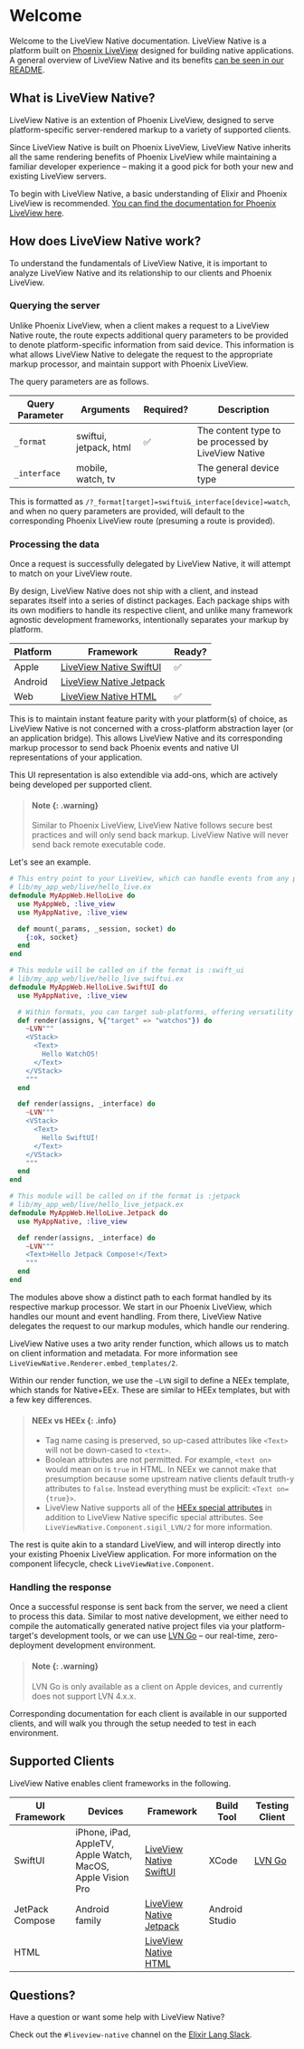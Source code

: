 # Welcome

Welcome to the LiveView Native documentation. LiveView Native is a platform built on
[Phoenix LiveView](https://github.com/phoenixframework/phoenix_live_view) designed for
building native applications. A general overview of LiveView Native and its benefits
[can be seen in our README](https://github.com/liveview-native/live_view_native).

## What is LiveView Native?

LiveView Native is an extention of Phoenix LiveView, designed to serve
platform-specific server-rendered markup to a variety of supported clients.

Since LiveView Native is built on Phoenix LiveView, LiveView Native inherits all
the same rendering benefits of Phoenix LiveView while maintaining a familiar developer
experience – making it a good pick for both your new and existing LiveView servers.

To begin with LiveView Native, a basic understanding of Elixir and Phoenix LiveView
is recommended. [You can find the documentation for Phoenix LiveView here](https://hexdocs.pm/phoenix_live_view/welcome.html).

## How does LiveView Native work?

To understand the fundamentals of LiveView Native, it is important to analyze LiveView Native
and its relationship to our clients and Phoenix LiveView.

### Querying the server

Unlike Phoenix LiveView, when a client makes a request to a LiveView Native route, the route expects additional query
parameters to be provided to denote platform-specific information from said device. This information is what allows
LiveView Native to delegate the request to the appropriate markup processor, and
maintain support with Phoenix LiveView.

The query parameters are as follows.

| Query Parameter | Arguments                | Required? | Description                                            |
|-----------------|--------------------------|-----------|--------------------------------------------------------|
| `_format`       | swiftui, jetpack, html   | ✅        | The content type to be processed by LiveView Native    |
| `_interface`    | mobile, watch, tv        |           | The general device type                                |

This is formatted as `/?_format[target]=swiftui&_interface[device]=watch`, and when no query parameters are provided,
will default to the corresponding Phoenix LiveView route (presuming a route is provided).

### Processing the data

Once a request is successfully delegated by LiveView Native, it will attempt to match on your LiveView route.

By design, LiveView Native does not ship with a client, and instead separates
itself into a series of distinct packages. Each package ships with its own modifiers to handle its respective client,
and unlike many framework agnostic development frameworks, intentionally separates your markup by platform.

| Platform | Framework                                                                             | Ready? |
|----------|---------------------------------------------------------------------------------------|--------|
| Apple    | [LiveView Native SwiftUI](https://github.com/liveview-native/liveview-client-swiftui) | ✅     |
| Android  | [LiveView Native Jetpack](https://github.com/liveview-native/liveview-client-jetpack) |        |
| Web      | [LiveView Native HTML](https://github.com/liveview-native/liveview-client-html)       | ✅     |

This is to maintain instant feature parity with your platform(s) of choice, as LiveView Native is not concerned with
a cross-platform abstraction layer (or an application bridge). This allows LiveView Native and its corresponding markup processor
to send back Phoenix events and native UI representations of your application.

This UI representation is also extendible via add-ons, which are actively being developed per supported client.

> #### Note {: .warning}
> Similar to Phoenix LiveView, LiveView Native follows secure best practices and will only send back markup.
> LiveView Native will never send back remote executable code.

Let's see an example.

```elixir
# This entry point to your LiveView, which can handle events from any platform
# lib/my_app_web/live/hello_live.ex
defmodule MyAppWeb.HelloLive do
  use MyAppWeb, :live_view
  use MyAppNative, :live_view

  def mount(_params, _session, socket) do
    {:ok, socket}
  end
end

# This module will be called on if the format is :swift_ui
# lib/my_app_web/live/hello_live_swiftui.ex
defmodule MyAppWeb.HelloLive.SwiftUI do
  use MyAppNative, :live_view

  # Within formats, you can target sub-platforms, offering versatility in your views
  def render(assigns, %{"target" => "watchos"}) do
    ~LVN"""
    <VStack>
      <Text>
        Hello WatchOS!
      </Text>
    </VStack>
    """
  end

  def render(assigns, _interface) do
    ~LVN"""
    <VStack>
      <Text>
        Hello SwiftUI!
      </Text>
    </VStack>
    """
  end
end

# This module will be called on if the format is :jetpack
# lib/my_app_web/live/hello_live_jetpack.ex
defmodule MyAppWeb.HelloLive.Jetpack do
  use MyAppNative, :live_view

  def render(assigns, _interface) do
    ~LVN"""
    <Text>Hello Jetpack Compose!</Text>
    """
  end
end
```

The modules above show a distinct path to each format handled by its respective markup processor.
We start in our Phoenix LiveView, which handles our mount and event handling. From there, LiveView Native
delegates the request to our markup modules, which handle our rendering.

LiveView Native uses a two arity render function, which allows us to match on client information and
metadata. For more information see `LiveViewNative.Renderer.embed_templates/2`.

Within our render function, we use the `~LVN` sigil to define a NEEx template, which stands for Native+EEx. These are similar to HEEx templates, but
with a few key differences.

> #### NEEx vs HEEx {: .info}
> - Tag name casing is preserved, so up-cased attributes like `<Text>` will not be down-cased to `<text>`.
> - Boolean attributes are not permitted. For example, `<text on>` would mean on is `true` in HTML. In NEEx we cannot make that presumption because
> some upstream native clients default truth-y attributes to `false`. Instead everything must be explicit: `<Text on={true}>`.
> - LiveView Native supports all of the [HEEx special attributes](https://hexdocs.pm/phoenix_live_view/Phoenix.Component.html#sigil_H/2-special-attributes)
> in addition to LiveView Native specific special attributes. See `LiveViewNative.Component.sigil_LVN/2` for more information.

The rest is quite akin to a standard LiveView, and will interop directly into your existing Phoenix LiveView
application. For more information on the component lifecycle, check `LiveViewNative.Component`.

### Handling the response

Once a successful response is sent back from the server, we need a client to process this data.
Similar to most native development, we either need to compile the automatically generated native project files via
your platform-target's development tools, or we can use [LVN Go](https://dockyard.com/blog/2024/09/10/introducing-lvn-go) – our real-time, zero-deployment development environment.

> #### Note {: .warning}
> LVN Go is only available as a client on Apple devices, and currently does not support LVN 4.x.x.

Corresponding documentation for each client is available in our supported clients, and will walk you through
the setup needed to test in each environment.

## Supported Clients

LiveView Native enables client frameworks in the following.

| UI Framework     | Devices                                                     | Framework                                                                             | Build Tool     | Testing Client                                              |
|------------------|-------------------------------------------------------------|---------------------------------------------------------------------------------------|----------------|-------------------------------------------------------------|
| SwiftUI          | iPhone, iPad, AppleTV, Apple Watch, MacOS, Apple Vision Pro | [LiveView Native SwiftUI](https://github.com/liveview-native/liveview-client-swiftui) | XCode          | [LVN Go](https://apps.apple.com/us/app/lvn-go/id6614695506) |
| JetPack Compose  | Android family                                              | [LiveView Native Jetpack](https://github.com/liveview-native/liveview-client-jetpack) | Android Studio |                                                             |
| HTML             |                                                             | [LiveView Native HTML](https://github.com/liveview-native/liveview-client-html)       |                |                                                             |

## Questions?

Have a question or want some help with LiveView Native?

Check out the `#liveview-native` channel on the [Elixir Lang Slack](https://elixir-lang.slack.com/).
